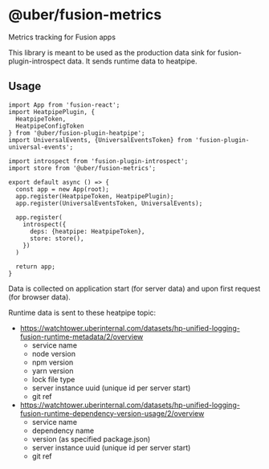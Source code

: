 # @uber/fusion-metrics

Metrics tracking for Fusion apps

This library is meant to be used as the production data sink for fusion-plugin-introspect data. It sends runtime data to heatpipe.

## Usage

```
import App from 'fusion-react';
import HeatpipePlugin, {
  HeatpipeToken,
  HeatpipeConfigToken
} from '@uber/fusion-plugin-heatpipe';
import UniversalEvents, {UniversalEventsToken} from 'fusion-plugin-universal-events';

import introspect from 'fusion-plugin-introspect';
import store from '@uber/fusion-metrics';

export default async () => {
  const app = new App(root);
  app.register(HeatpipeToken, HeatpipePlugin);
  app.register(UniversalEventsToken, UniversalEvents);

  app.register(
    introspect({
      deps: {heatpipe: HeatpipeToken},
      store: store(),
    })
  )

  return app;
}
```

Data is collected on application start (for server data) and upon first request (for browser data).

Runtime data is sent to these heatpipe topic:

- https://watchtower.uberinternal.com/datasets/hp-unified-logging-fusion-runtime-metadata/2/overview
  - service name
  - node version
  - npm version
  - yarn version
  - lock file type
  - server instance uuid (unique id per server start)
  - git ref
- https://watchtower.uberinternal.com/datasets/hp-unified-logging-fusion-runtime-dependency-version-usage/2/overview
  - service name
  - dependency name
  - version (as specified package.json)
  - server instance uuid (unique id per server start)
  - git ref
